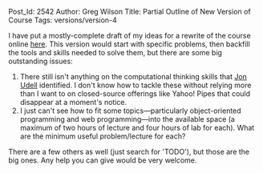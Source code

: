 Post_Id: 2542
Author: Greg Wilson
Title: Partial Outline of New Version of Course
Tags: versions/version-4

<p>I have put a mostly-complete draft of my ideas for a rewrite of the course online <a href="/4_0/">here</a>.  This version would start with specific problems, then backfill the tools and skills needed to solve them, but there are some big outstanding issues:</p>
<ol>
<li>There still isn't anything on the computational thinking skills that <a href="|filename|2009-08-21-the-big-picture.md">Jon Udell</a> identified.  I don't know how to tackle these without relying more than I want to on closed-source offerings like Yahoo! Pipes that could disappear at a moment's notice.</li>
<li>I just can't see how to fit some topics&mdash;particularly object-oriented programming and web programming&mdash;into the available space (a maximum of two hours of lecture and four hours of lab for each). What are the minimum useful problem/lecture for each?</li>
</ol>
<p>There are a few others as well (just search for 'TODO'), but those are the big ones.  Any help you can give would be very welcome.</p>
